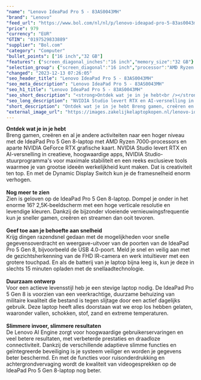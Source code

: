 ```yaml
---
"name": "Lenovo IdeaPad Pro 5 - 83AS0043MH"
"brand": "Lenovo"
"feed_url": "https://www.bol.com/nl/nl/p/lenovo-ideapad-pro-5-83as0043mh/9300000148434962"
"price": 979
"currency": "EUR"
"GTIN": "0197529833889"
"supplier": "Bol.com"
"category": "Computer"
"bullet_points": ["16 inch","32 GB"]
"features": {"screen_diagonal_inches":"16 inch","memory_size":"32 GB"}
"selection_group": {"screen_diagonal":"16 inch","processor":"AMD Ryzen 7","changed_price_past_3_days":false,"product_family":"Ideapad"}
"changed": "2023-12-13 07:26:05"
"seo_header_title": "Lenovo IdeaPad Pro 5 - 83AS0043MH"
"seo_meta_description": "Lenovo IdeaPad Pro 5 - 83AS0043MH"
"seo_h1_title": "Lenovo IdeaPad Pro 5 - 83AS0043MH"
"seo_short_description": "<strong>Ontdek wat je in je hebt<br /></strong>Breng gamen, creëren en al je andere activiteiten naar een hoger niveau met de IdeaPad Pro 5 Gen 8-laptop met AMD Ryzen 7000-processors en aparte NVIDIA GeForce RTX grafische kaart."
"seo_long_description": "NVIDIA Studio levert RTX en AI-versnelling in creatieve, hoogwaardige apps, NVIDIA Studio-stuurprogramma's voor maximale stabiliteit en een reeks exclusieve tools waarmee je van grootse ideeën werkelijkheid kunt maken. Dat is creativiteit ten top. En met de Dynamic Display Switch kun je de framesnelheid enorm verhogen. <br /> <br /> <strong>Nog meer te zien<br /></strong>Zien is geloven op de IdeaPad Pro 5 Gen 8-laptop. Dompel je onder in het enorme 16? 2,5K-beeldscherm met een hoge verticale resolutie en levendige kleuren. Dankzij de bijzonder vloeiende vernieuwingsfrequentie kun je sneller gamen, creëren en streamen dan ooit tevoren. <br /> <br /> <strong>Geef toe aan je behoefte aan snelheid<br /></strong>Krijg dingen razendsnel gedaan met de mogelijkheden voor snelle gegevensoverdracht en weergave-uitvoer van de poorten van de IdeaPad Pro 5 Gen 8, bijvoorbeeld de USB 4. 0-poort. Meld je snel en veilig aan met de gezichtsherkenning van de FHD IR-camera en werk intuïtiever met een grotere touchpad. En als de batterij van je laptop bijna leeg is, kun je deze in slechts 15 minuten opladen met de snellaadtechnologie. <br /> <br /> <strong>Duurzaam ontwerp<br /></strong>Voor een actieve levensstijl heb je een stevige laptop nodig. De IdeaPad Pro 5 Gen 8 is voorzien van een veerkrachtige, duurzame behuizing van militaire kwaliteit die bestand is tegen slijtage door een actief dagelijks gebruik. Deze laptop heeft alles doorstaan wat we erop los hebben gelaten, waaronder vallen, schokken, stof, zand en extreme temperaturen. <br /> <br /> <strong>Slimmere invoer, slimmere resultaten<br /></strong>De Lenovo AI Engine zorgt voor hoogwaardige gebruikerservaringen en veel betere resultaten, met verbeterde prestaties en draadloze connectiviteit. Dankzij de verschillende adaptieve slimme functies en geïntegreerde beveiliging is je systeem veiliger en worden je gegevens beter beschermd. En met de functies voor ruisonderdrukking en achtergrondvervaging wordt de kwaliteit van videogesprekken op de IdeaPad Pro 5 Gen 8-laptop nog beter. <br />"
"short_description": "Ontdek wat je in je hebt Breng gamen, creëren en al je andere activiteiten naar een hoger niveau met de IdeaPad Pro 5 Gen 8-laptop met AMD Ryzen 7000-processors en aparte NVIDIA GeForce RTX grafische kaart. NVIDIA Studio levert RTX en AI-versnelling in creatieve, hoogwaardige apps, NVIDIA Studio-stuurprogramma's voor maximale stabiliteit en een reeks exclusieve tools waarmee je van grootse ideeën werkelijkheid kunt maken. Dat is creativiteit ten top. En met de Dynamic Display Switch kun je de framesnelheid enorm verhogen. Nog meer te zien Zien is geloven op de IdeaPad Pro 5 Gen 8-laptop. Dompel je onder in het enorme 16? 2,5K-beeldscherm met een hoge verticale resolutie en levendige kleuren. Dankzij de bijzonder vloeiende vernieuwingsfrequentie kun je sneller gamen, creëren en streamen dan ooit tevoren. Geef toe aan je behoefte aan snelheid Krijg dingen razendsnel gedaan met de mogelijkheden voor snelle gegevensoverdracht en weergave-uitvoer van de poorten van de IdeaPad Pro 5 Gen 8, bijvoorbeeld de USB 4.0-poort. Meld je snel en veilig aan met de gezichtsherkenning van de FHD IR-camera en werk intuïtiever met een grotere touchpad. En als de batterij van je laptop bijna leeg is, kun je deze in slechts 15 minuten opladen met de snellaadtechnologie. Duurzaam ontwerp Voor een actieve levensstijl heb je een stevige laptop nodig. De IdeaPad Pro 5 Gen 8 is voorzien van een veerkrachtige, duurzame behuizing van militaire kwaliteit die bestand is tegen slijtage door een actief dagelijks gebruik. Deze laptop heeft alles doorstaan wat we erop los hebben gelaten, waaronder vallen, schokken, stof, zand en extreme temperaturen. Slimmere invoer, slimmere resultaten De Lenovo AI Engine zorgt voor hoogwaardige gebruikerservaringen en veel betere resultaten, met verbeterde prestaties en draadloze connectiviteit. Dankzij de verschillende adaptieve slimme functies en geïntegreerde beveiliging is je systeem veiliger en worden je gegevens beter beschermd. En met de functies voor ruisonderdrukking en achtergrondvervaging wordt de kwaliteit van videogesprekken op de IdeaPad Pro 5 Gen 8-laptop nog beter."
"external_image_url": "https://images.zakelijkelaptopkopen.nl/lenovo-ideapad-pro-5-83as0043mh.webp"
---
```


<strong>Ontdek wat je in je hebt<br /></strong>Breng gamen, creëren en al je andere activiteiten naar een hoger niveau met de IdeaPad Pro 5 Gen 8-laptop met AMD Ryzen 7000-processors en aparte NVIDIA GeForce RTX grafische kaart. NVIDIA Studio levert RTX en AI-versnelling in creatieve, hoogwaardige apps, NVIDIA Studio-stuurprogramma's voor maximale stabiliteit en een reeks exclusieve tools waarmee je van grootse ideeën werkelijkheid kunt maken. Dat is creativiteit ten top. En met de Dynamic Display Switch kun je de framesnelheid enorm verhogen. <br /> <br /> <strong>Nog meer te zien<br /></strong>Zien is geloven op de IdeaPad Pro 5 Gen 8-laptop. Dompel je onder in het enorme 16? 2,5K-beeldscherm met een hoge verticale resolutie en levendige kleuren. Dankzij de bijzonder vloeiende vernieuwingsfrequentie kun je sneller gamen, creëren en streamen dan ooit tevoren. <br /> <br /> <strong>Geef toe aan je behoefte aan snelheid<br /></strong>Krijg dingen razendsnel gedaan met de mogelijkheden voor snelle gegevensoverdracht en weergave-uitvoer van de poorten van de IdeaPad Pro 5 Gen 8, bijvoorbeeld de USB 4.0-poort. Meld je snel en veilig aan met de gezichtsherkenning van de FHD IR-camera en werk intuïtiever met een grotere touchpad. En als de batterij van je laptop bijna leeg is, kun je deze in slechts 15 minuten opladen met de snellaadtechnologie. <br /> <br /> <strong>Duurzaam ontwerp<br /></strong>Voor een actieve levensstijl heb je een stevige laptop nodig. De IdeaPad Pro 5 Gen 8 is voorzien van een veerkrachtige, duurzame behuizing van militaire kwaliteit die bestand is tegen slijtage door een actief dagelijks gebruik. Deze laptop heeft alles doorstaan wat we erop los hebben gelaten, waaronder vallen, schokken, stof, zand en extreme temperaturen. <br /> <br /> <strong>Slimmere invoer, slimmere resultaten<br /></strong>De Lenovo AI Engine zorgt voor hoogwaardige gebruikerservaringen en veel betere resultaten, met verbeterde prestaties en draadloze connectiviteit. Dankzij de verschillende adaptieve slimme functies en geïntegreerde beveiliging is je systeem veiliger en worden je gegevens beter beschermd. En met de functies voor ruisonderdrukking en achtergrondvervaging wordt de kwaliteit van videogesprekken op de IdeaPad Pro 5 Gen 8-laptop nog beter. <br />